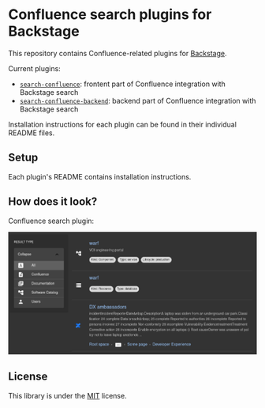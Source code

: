 # Confluence search plugins for Backstage

This repository contains Confluence-related plugins for [Backstage](https://backstage.io/).

Current plugins:

* [`search-confluence`](./plugins/search-confluence/): frontent part of Confluence integration with Backstage search
* [`search-confluence-backend`](./plugins/search-confluence-backend/): backend part of Confluence integration with Backstage search

Installation instructions for each plugin can be found in their individual README files.

## Setup

Each plugin's README contains installation instructions.

## How does it look?

Confluence search plugin:

![Confluence search result](./plugins/search-confluence/docs/confluence_search_result.png)

## License

This library is under the [MIT](LICENSE) license.
